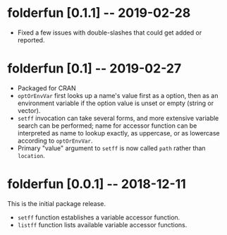 
# folderfun [0.1.1] -- 2019-02-28

* Fixed a few issues with double-slashes that could get added or reported.

# folderfun [0.1] -- 2019-02-27

* Packaged for CRAN
* `optOrEnvVar` first looks up a name's value first as a option, then as an environment variable if the option value is unset or empty (string or vector).
* `setff` invocation can take several forms, and more extensive variable search can be performed; name for accessor function can be interpreted as name to lookup exactly, as uppercase, or as lowercase according to `optOrEnvVar`.
* Primary "value" argument to `setff` is now called `path` rather than `location`.

# folderfun [0.0.1] -- 2018-12-11

This is the initial package release.

* `setff` function establishes a variable accessor function.
* `listff` function lists available variable accessor functions.

